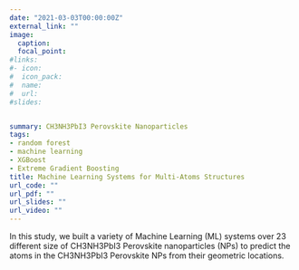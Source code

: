 ```yaml
---
date: "2021-03-03T00:00:00Z"
external_link: ""
image:
  caption: 
  focal_point: 
#links:
#- icon: 
#  icon_pack: 
#  name: 
#  url: 
#slides: 


summary: CH3NH3PbI3 Perovskite Nanoparticles
tags:
- random forest
- machine learning
- XGBoost
- Extreme Gradient Boosting
title: Machine Learning Systems for Multi-Atoms Structures
url_code: ""
url_pdf: ""
url_slides: ""
url_video: ""
---
```


In this study, we built a variety of Machine Learning (ML) systems over 23 different size of CH3NH3PbI3 Perovskite nanoparticles (NPs) to predict the atoms in the CH3NH3PbI3 Perovskite NPs from their geometric locations.
